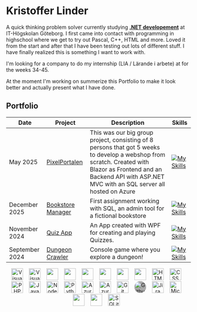 # Kristoffer Linder

A quick thinking problem solver currently studying **[.NET developement](https://www.iths.se/utbildningar/netutvecklare/)** at IT-Högskolan Göteborg. I first came into contact with programming in highschool where we get to try out Pascal, C++, HTML and more. Loved it from the start and after that I have been testing out lots of different stuff. I have finally realized this is something I want to work with.

I'm looking for a company to do my internship (LIA / Lärande i arbete) at for the weeks 34-45.

At the moment I'm working on summerize this Portfolio to make it look better and actually present what I have done.

## Portfolio

|Date|Project|Description|Skills|
|--|--|--|--|
|May 2025 | [PixelPortalen](https://github.com/liiinder/PixelPortalen)|This was our big group project, consisting of 8 persons that got 5 weeks to develop a webshop from scratch. Created with Blazor as Frontend and an Backend API with ASP.NET MVC with an SQL server all hosted on Azure |[![My Skills](https://skillicons.dev/icons?i=dotnet,cs,azure,bootstrap,css,html,mysql,discord&perline=3)](https://skillicons.dev) |
|December 2025| [Bookstore Manager](https://github.com/liiinder/Bookstore_Relational_Database) |First assignment working with SQL, an admin tool for a fictional bookstore|[![My Skills](https://skillicons.dev/icons?i=dotnet,cs,github,mysql&perline=2)](https://skillicons.dev)|
|November 2024| [Quiz App](https://github.com/liiinder/Labb_03_Quiz_App) | An App created with WPF for creating and playing Quizzes. | [![My Skills](https://skillicons.dev/icons?i=dotnet,cs,vscode,github&perline=2)](https://skillicons.dev) |
|September 2024| [Dungeon Crawler](https://github.com/liiinder/Labb_02_Dungeon_Crawler)|Console game where you explore a dungeon!|[![My Skills](https://skillicons.dev/icons?i=cs,vscode,github&perline=2)](https://skillicons.dev)|
<!-- https://github.com/tandpfun/skill-icons?tab=readme-ov-file#icons-list -->



<div style="text-align: center;">
    <img alt="Visual Studio" style="margin-right: 0.75rem; width: 2rem;" src="https://cdn.jsdelivr.net/gh/devicons/devicon@latest/icons/visualstudio/visualstudio-original.svg" />
    <img alt="Visual Studio Code" style="margin-right: 0.75rem; width: 2rem;" src="https://cdn.jsdelivr.net/gh/devicons/devicon@latest/icons/vscode/vscode-original.svg" />
    <img style="margin-right: 0.75rem; width: 2rem;" src="https://cdn.jsdelivr.net/gh/devicons/devicon@latest/icons/chrome/chrome-original.svg" />
    <img style="margin-right: 0.75rem; width: 2rem;" src="https://cdn.jsdelivr.net/gh/devicons/devicon@latest/icons/dot-net/dot-net-plain-wordmark.svg" />
    <img style="margin-right: 0.75rem; width: 2rem;" src="https://cdn.jsdelivr.net/gh/devicons/devicon@latest/icons/csharp/csharp-original.svg" />
    <img style="margin-right: 0.75rem; width: 2rem;" src="https://cdn.jsdelivr.net/gh/devicons/devicon@latest/icons/blazor/blazor-original.svg" />
    <img style="margin-right: 0.75rem; width: 2rem;" src="https://cdn.jsdelivr.net/gh/devicons/devicon@latest/icons/bootstrap/bootstrap-original.svg" />
    <img style="margin-right: 0.75rem; width: 2rem;" src="https://cdn.jsdelivr.net/gh/devicons/devicon@latest/icons/yaml/yaml-original.svg" />
    <img style="margin-right: 0.75rem; width: 2rem;" alt="HTML" src="https://cdn.jsdelivr.net/gh/devicons/devicon@latest/icons/html5/html5-plain.svg" />
    <img style="margin-right: 0.75rem; width: 2rem;" alt="CSS" src="https://cdn.jsdelivr.net/gh/devicons/devicon@latest/icons/css3/css3-original.svg" />
    <img style="margin-right: 0.75rem; width: 2rem;" alt="PHP" src="https://cdn.jsdelivr.net/gh/devicons/devicon@latest/icons/php/php-original.svg" />
    <img style="margin-right: 0.75rem; width: 2rem;" alt="Javascript" src="https://cdn.jsdelivr.net/gh/devicons/devicon@latest/icons/javascript/javascript-original.svg" />
    <img style="margin-right: 0.75rem; width: 2rem;" alt="Node.js" src="https://cdn.jsdelivr.net/gh/devicons/devicon@latest/icons/nodejs/nodejs-original.svg" />
    <img style="margin-right: 0.75rem; width: 2rem;" alt="Python" src="https://cdn.jsdelivr.net/gh/devicons/devicon@latest/icons/python/python-original.svg" />
    <img style="margin-right: 0.75rem; width: 2rem;" alt="Azure" src="https://cdn.jsdelivr.net/gh/devicons/devicon@latest/icons/azure/azure-original.svg" />
    <img style="margin-right: 0.75rem; width: 2rem;" alt="Azure DevOps" src="https://cdn.jsdelivr.net/gh/devicons/devicon@latest/icons/azuredevops/azuredevops-original.svg" />
    <img style="margin-right: 0.75rem; width: 2rem;" alt="Git" src="https://cdn.jsdelivr.net/gh/devicons/devicon@latest/icons/git/git-original.svg" />
    <img style="margin-right: 0.75rem; width: 2rem; background: #aaa; border-radius: 1rem;" alt="Github" src="https://cdn.jsdelivr.net/gh/devicons/devicon@latest/icons/github/github-original.svg" />
    <img style="margin-right: 0.75rem; width: 2rem;" alt="Jira" src="https://cdn.jsdelivr.net/gh/devicons/devicon@latest/icons/jira/jira-original.svg" />
    <img style="margin-right: 0.75rem; width: 2rem;" alt="MicrosoftSQLSever" src="https://cdn.jsdelivr.net/gh/devicons/devicon/icons/microsoftsqlserver/microsoftsqlserver-original.svg" />
    <img style="margin-right: 0.75rem; width: 2rem;" src="https://cdn.jsdelivr.net/gh/devicons/devicon@latest/icons/mysql/mysql-original.svg" />
    <img style="margin-right: 0.75rem; width: 2rem;" src="https://cdn.jsdelivr.net/gh/devicons/devicon@latest/icons/mongodb/mongodb-original.svg" />
    <img style="margin-right: 0.75rem; width: 2rem;" alt="SQLite" src="https://cdn.jsdelivr.net/gh/devicons/devicon/icons/sqlite/sqlite-original.svg" />
</div>

<!-- https://devicon.dev/ -->